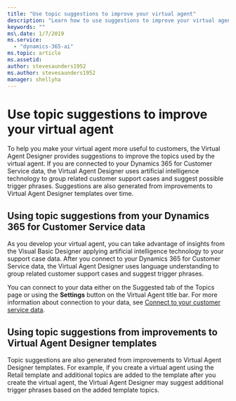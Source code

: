 ```yaml
---
title: "Use topic suggestions to improve your virtual agent"
description: "Learn how to use suggestions to improve your virtual agent."
keywords: ""
ms\.date: 1/7/2019
ms.service:
  - "dynamics-365-ai"
ms.topic: article
ms.assetid: 
author: stevesaunders1952
ms.author: stevesaunders1952
manager: shellyha
---
```


# Use topic suggestions to improve your virtual agent

To help you make your virtual agent more useful to customers, the Virtual Agent Designer provides suggestions to improve the topics used by the virtual agent. If you are connected to your Dynamics 365 for Customer Service data, the Virtual Agent Designer uses artificial intelligence technology to group related customer support cases and suggest possible trigger phrases. Suggestions are also generated from improvements to Virtual Agent Designer templates over time.

## Using topic suggestions from your Dynamics 365 for Customer Service data

As you develop your virtual agent, you can take advantage of insights from the Visual Basic Designer applying artificial intelligence technology to your support case data. After you connect to your Dynamics 365 for Customer Service data, the Virtual Agent Designer uses language understanding to group related customer support cases and suggest trigger phrases.

You can connect to your data either on the Suggested tab of the Topics page or using the **Settings** button on the Virtual Agent title bar. For more information about connection to your data, see [Connect to your customer service data](how-to-connect-data.md).

## Using topic suggestions from improvements to Virtual Agent Designer templates

Topic suggestions are also generated from improvements to Virtual Agent Designer templates. For example, if you create a virtual agent using the Retail template and additional topics are added to the template after you create the virtual agent, the Virtual Agent Designer may suggest additional trigger phrases based on the added template topics.